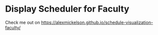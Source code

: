 # Display Scheduler for Faculty

Check me out on <https://alexmickelson.github.io/schedule-visualization-faculty/>